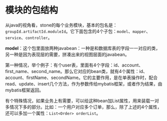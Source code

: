 # 模块的包结构

从java的视角看，stone的每个业务模块，基本的包名是：`groupId.artifactId.moduleId`。它下面包含的4个子包：`model`、`mapper`、`service`、`controller`。

**model**：这个包里面放两种javabean：一种是和数据库表的字段一一对应的类，另一种是因为表现层的需要，拼凑出来的视图层面的javabean。

第一种情况，举个例子：有个user表，里面有4个字段：id、account、first_name、second_name。那么它对应的bean类，就有4个属性：id、account、firstName、secondName。它的主要作用，是在单表操作时，配合read、update、insert几个方法，作为参数传给mybatis框架，或者作为结果，由mybatis框架返回。

有个特殊情况，如果业务上有需要，可以给这种bean加List属性，用来装载一对多情况下多的部分。比如：一个用户对应多个订单，那么，除了上述的4个属性，还可以多加一个属性：```List<Order> orderList```。



